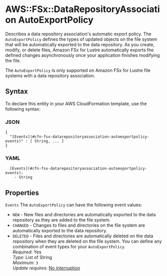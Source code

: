 # AWS::FSx::DataRepositoryAssociation AutoExportPolicy<a name="aws-properties-fsx-datarepositoryassociation-autoexportpolicy"></a>

Describes a data repository association's automatic export policy\. The `AutoExportPolicy` defines the types of updated objects on the file system that will be automatically exported to the data repository\. As you create, modify, or delete files, Amazon FSx for Lustre automatically exports the defined changes asynchronously once your application finishes modifying the file\.

The `AutoExportPolicy` is only supported on Amazon FSx for Lustre file systems with a data repository association\.

## Syntax<a name="aws-properties-fsx-datarepositoryassociation-autoexportpolicy-syntax"></a>

To declare this entity in your AWS CloudFormation template, use the following syntax:

### JSON<a name="aws-properties-fsx-datarepositoryassociation-autoexportpolicy-syntax.json"></a>

```
{
  "[Events](#cfn-fsx-datarepositoryassociation-autoexportpolicy-events)" : [ String, ... ]
}
```

### YAML<a name="aws-properties-fsx-datarepositoryassociation-autoexportpolicy-syntax.yaml"></a>

```
  [Events](#cfn-fsx-datarepositoryassociation-autoexportpolicy-events):
    - String
```

## Properties<a name="aws-properties-fsx-datarepositoryassociation-autoexportpolicy-properties"></a>

`Events` <a name="cfn-fsx-datarepositoryassociation-autoexportpolicy-events"></a>
The `AutoExportPolicy` can have the following event values:

- `NEW` \- New files and directories are automatically exported to the data repository as they are added to the file system\.
- `CHANGED` \- Changes to files and directories on the file system are automatically exported to the data repository\.
- `DELETED` \- Files and directories are automatically deleted on the data repository when they are deleted on the file system\.
  You can define any combination of event types for your `AutoExportPolicy`\.  
  _Required_: Yes  
  _Type_: List of String  
  _Maximum_: `3`  
  _Update requires_: [No interruption](https://docs.aws.amazon.com/AWSCloudFormation/latest/UserGuide/using-cfn-updating-stacks-update-behaviors.html#update-no-interrupt)
